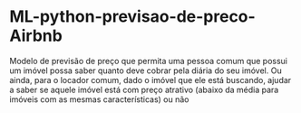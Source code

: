 # ML-python-previsao-de-preco-Airbnb
 Modelo de previsão de preço que permita uma pessoa comum que possui um imóvel possa saber quanto deve cobrar pela diária do seu imóvel. Ou ainda, para o locador comum, dado o imóvel que ele está buscando, ajudar a saber se aquele imóvel está com preço atrativo (abaixo da média para imóveis com as mesmas características) ou não
